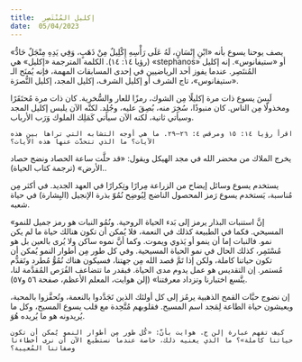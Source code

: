 ```yaml
---
title:  إكليل المُنْتَصِر
date:  05/04/2023
---
```


يصف يوحنا يسوع بأنه «ابْنِ إِنْسَانٍ، لَهُ عَلَى رَأْسِهِ إِكْلِيلٌ مِنْ ذَهَبٍ، وَفِي يَدِهِ مِنْجَلٌ حَادٌّ» (رؤيا ١٤: ١٤). الكلمة المترجمة «إكليل» هي «stephanos» أو «ستيفانوس». إنه إكليل المُنتَصِر. عندما يفوز أحد الرياضيين في إحدى المسابقات المهمة، فإنه يُمنَح الـ «ستيفانوس»، تاج الشرف أو إكليل الشرف، إكليل المجد، إكليل النُّصرَة.

لَبِسَ يسوع ذات مرة إكليلًا مِن الشوك، رمزًا للعار والسُّخرية. كان ذات مرة مُحتَقَرًا ومخذولًا مِن الناس. كان منبوذًا، سُخِرَ منه، بُصِقَ عليه، وجُلِد. لكنَّه الآن يلبس إكليل المجد وسيأتي ثانية، لكنه الآن سيأتي كَمَلِك الملوك وَرَب الأرباب.

`اقرأ رؤيا ١٤: ١٥ ومرقس ٤: ٢٦–٢٩. ما هي أوجه التشابه التي تراها بين هذه الآيات؟ ما الذي تتحدَّث عنها هذه الآيات؟`

يخرج الملاك من محضر الله في مجد الهيكل ويقول: «قد حلَّت ساعة الحصاد ونضج حصاد الأرض» (ترجمة كتاب الحياة)..

يستخدم يسوع وسائل إيضاح من الزراعة مِرارًا وتِكرارًا في العهد الجديد. في أكثر مِن مُناسبة، يَستخدم يسوع رَمز المحصول الناضج لِيُوضِح نُمُوّ بذرة الإنجيل (البِشارة) في حياة شعبه.

«إنَّ استنبات البذار يرمز إلى بَدء الحياة الروحية. ونُمُو النبات هو رمز جميل للنمو المسيحي. فكما في الطبيعة كذلك في النعمة، فلا يُمكن أن تكون هنالك حياة ما لم يكن نمو. فالنبات إما أن ينمو أو يَذوي ويموت. وكما أنَّ نموه ساكن ولا يُرى بالعين بل هو مُسْتَمِر، كذلك الحال في نمو الحياة المسيحية. وفي كل طور مِن أطوار النمو يُمكن أن تكون حياتنا كاملة، ولكن إذا تَمَّ قصد الله مِن جهتنا، فسيكون هناك نُمُوُّ مُطرد وتَقدُّم مُستمر. إن التقديس هو عمل يدوم مدى الحياة. فبقدر ما تتضاعف الفُرَص المُقدَّمة لنا، يتَّسع اختبارنا وتزداد معرفتنا» (إلن هوايت، المعلم الأعظم، صفحة ٥٦ و٥٧).

إن نضوج حبَّات القمح الذهبية يرمُز إلى كل أولئك الذين تَجَدَّدوا بالنعمة، وتُحفَّزوا بالمحبة، ويعيشون حياة الطاعة لِمَجد اسم المسيح. فقلوبهم مُتَّحِدة مع قلب يسوع المسيح، وكل ما يُريدونه هو ما يُريده هُوَ.

`كيف تفهم عبارة إلن ج. هوايت بأنَّ: «كُل طور مِن أطوار النمو يُمكن أن تكون حياتنا كاملة»؟ ما الذي يعنيه ذلك، خاصة عندما نستطيع الآن أن نرى أخطاءنا وصفاتنا المُعيبة؟`